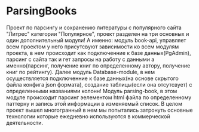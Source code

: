 # ParsingBooks
Проект по парсингу и сохранению литературы с популярного сайта "Литрес" категории "Популярное", проект разделен на три основных и один дополнительный модули! А именно: модуль book-api, управляет всем проектом у него присутсвуют зависимости ко всем модулям проекта, в нем происходит как подключенние к базе данных(PgAdmin), парсинг с сайта так и гет запросы на работу с данными а именно(парсинг, получение книг по определенному автору, получение книг по рейтингу). Далее модуль Database-module, в нем осуществляется подключенние к базе данных(на основе скрытого файла конфига json формата), создание таблицы(если она отсутсвует) с определенными названиями колонн! Модуль parsing-book, в этом модуле происходит парсинг эелементом html файла по определенному паттерну и запись этой информации в изменяемый список. В целом проект вышел многогранный в нем мы попытались затронуть основные технологии которые ежедневно используются в коммерческой деятельности.

